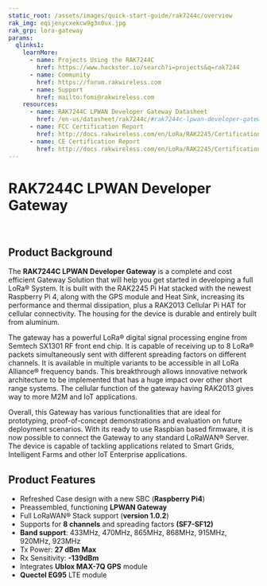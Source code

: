 ```yaml
---
static_root: /assets/images/quick-start-guide/rak7244c/overview
rak_img: eqijenycxekcw9g3n0ux.jpg
rak_grp: lora-gateway
params:
  qlinks1:
    learnMore:
      - name: Projects Using the RAK7244C
        href: https://www.hackster.io/search?i=projects&q=rak7244
      - name: Community
        href: https://forum.rakwireless.com
      - name: Support
        href: mailto:fomi@rakwireless.com
    resources:
      - name: RAK7244C LPWAN Developer Gateway Datasheet
        href: /en-us/datasheet/rak7244c/#rak7244c-lpwan-developer-gateway
      - name: FCC Certification Report
        href: http://docs.rakwireless.com/en/LoRa/RAK2245/Certification-Report/RAK2245_FCC_Certificate.zip
      - name: CE Certification Report
        href: http://docs.rakwireless.com/en/LoRa/RAK2245/Certification-Report/RAK2245_CE_Certificate.zip
---
```


# RAK7244C LPWAN Developer Gateway

&nbsp;
<rk-img
  :src="`${$frontmatter.static_root}/eqijenycxekcw9g3n0ux.jpg`"
  width="65%"
  figure-number="1"
  caption="RAK7244C LPWAN Developer Gateway"
/>

## Product Background

The **RAK7244C LPWAN** **Developer Gateway** is a complete and cost efficient Gateway Solution that will help you get started in developing a full LoRa® System. It is built with the RAK2245 Pi Hat stacked with the newest Raspberry Pi 4, along with the GPS module and Heat Sink, increasing its performance and thermal dissipation, plus a RAK2013 Cellular Pi HAT for cellular connectivity. The housing for the device is durable and entirely built from aluminum.

The gateway has a powerful LoRa® digital signal processing engine from Semtech SX1301 RF front end chip. It is capable of receiving up to 8 LoRa® packets simultaneously sent with different spreading factors on different channels. It is available in multiple variants to be accessible in all LoRa Alliance® frequency bands. This breakthrough allows innovative network architecture to be implemented that has a huge impact over other short range systems. The cellular function of the gateway having RAK2013 gives way to more M2M and IoT applications.

Overall, this Gateway has various functionalities that are ideal for prototyping, proof-of-concept demonstrations and evaluation on future deployment scenarios. With its ready to use Raspbian based firmware, it is now possible to connect the Gateway to any standard LoRaWAN® Server. The device is capable of tackling applications related to Smart Grids, Intelligent Farms and other IoT Enterprise applications.

<rk-btn
  src="quick-start-guide"
  label="Set up Your RAK7244C LPWAN Developer Gateway"
/>

<rk-quick-links :params="$page.frontmatter.params.qlinks1" />

## Product Features

- Refreshed Case design with a new SBC (**Raspberry Pi4**)
- Preassembled, functioning **LPWAN Gateway**
- Full LoRaWAN® Stack support (**version 1.0.2**)
- Supports for **8 channels** and spreading factors **(SF7-SF12)**
- **Band support**: 433MHz, 470MHz, 865MHz, 868MHz, 915MHz, 920MHz, 923MHz
- Tx Power: **27 dBm Max**
- Rx Sensitivity: **-139dBm**
- Integrates **Ublox MAX-7Q GPS** module
- **Quectel EG95** LTE module
